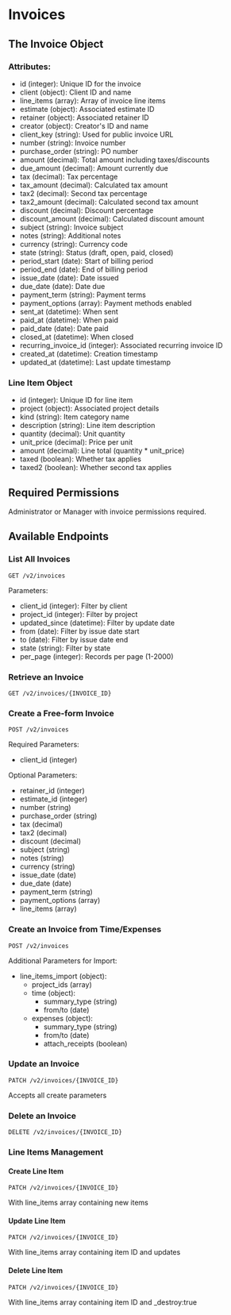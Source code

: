 # Invoices

## The Invoice Object

### Attributes:
- id (integer): Unique ID for the invoice
- client (object): Client ID and name
- line_items (array): Array of invoice line items
- estimate (object): Associated estimate ID
- retainer (object): Associated retainer ID
- creator (object): Creator's ID and name
- client_key (string): Used for public invoice URL
- number (string): Invoice number
- purchase_order (string): PO number
- amount (decimal): Total amount including taxes/discounts
- due_amount (decimal): Amount currently due
- tax (decimal): Tax percentage
- tax_amount (decimal): Calculated tax amount
- tax2 (decimal): Second tax percentage
- tax2_amount (decimal): Calculated second tax amount
- discount (decimal): Discount percentage
- discount_amount (decimal): Calculated discount amount
- subject (string): Invoice subject
- notes (string): Additional notes
- currency (string): Currency code
- state (string): Status (draft, open, paid, closed)
- period_start (date): Start of billing period
- period_end (date): End of billing period
- issue_date (date): Date issued
- due_date (date): Date due
- payment_term (string): Payment terms 
- payment_options (array): Payment methods enabled
- sent_at (datetime): When sent
- paid_at (datetime): When paid
- paid_date (date): Date paid
- closed_at (datetime): When closed
- recurring_invoice_id (integer): Associated recurring invoice ID
- created_at (datetime): Creation timestamp
- updated_at (datetime): Last update timestamp

### Line Item Object
- id (integer): Unique ID for line item
- project (object): Associated project details
- kind (string): Item category name
- description (string): Line item description
- quantity (decimal): Unit quantity
- unit_price (decimal): Price per unit
- amount (decimal): Line total (quantity * unit_price)
- taxed (boolean): Whether tax applies
- taxed2 (boolean): Whether second tax applies

## Required Permissions

Administrator or Manager with invoice permissions required.

## Available Endpoints

### List All Invoices
```
GET /v2/invoices
```

Parameters:
- client_id (integer): Filter by client
- project_id (integer): Filter by project
- updated_since (datetime): Filter by update date
- from (date): Filter by issue date start
- to (date): Filter by issue date end
- state (string): Filter by state
- per_page (integer): Records per page (1-2000)

### Retrieve an Invoice
```
GET /v2/invoices/{INVOICE_ID}
```

### Create a Free-form Invoice
```
POST /v2/invoices
```

Required Parameters:
- client_id (integer)

Optional Parameters:
- retainer_id (integer)
- estimate_id (integer)
- number (string)
- purchase_order (string)
- tax (decimal)
- tax2 (decimal)
- discount (decimal)
- subject (string)
- notes (string)
- currency (string)
- issue_date (date)
- due_date (date)
- payment_term (string)
- payment_options (array)
- line_items (array)

### Create an Invoice from Time/Expenses
```
POST /v2/invoices
```

Additional Parameters for Import:
- line_items_import (object):
  - project_ids (array)
  - time (object):
    - summary_type (string)
    - from/to (date)
  - expenses (object):
    - summary_type (string)
    - from/to (date)
    - attach_receipts (boolean)

### Update an Invoice
```
PATCH /v2/invoices/{INVOICE_ID}
```
Accepts all create parameters

### Delete an Invoice
```
DELETE /v2/invoices/{INVOICE_ID}
```

### Line Items Management

#### Create Line Item
```
PATCH /v2/invoices/{INVOICE_ID}
```
With line_items array containing new items

#### Update Line Item 
```
PATCH /v2/invoices/{INVOICE_ID}
```
With line_items array containing item ID and updates

#### Delete Line Item
```
PATCH /v2/invoices/{INVOICE_ID}
```
With line_items array containing item ID and _destroy:true